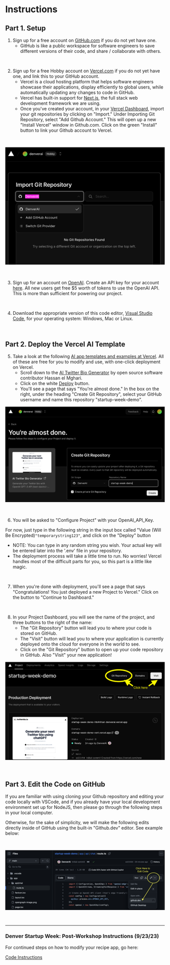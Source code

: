 # Instructions

## Part 1. Setup

1. Sign up for a free account on [GitHub.com](https://github.com/signup) if you do not yet have one.
    * GitHub is like a public workspace for software engineers to save different versions of their code, and share / collaborate with others.
<br/>

2. Sign up for a free Hobby account on [Vercel.com](https://vercel.com/signup) if you do not yet have one, and link this to your GitHub account.
    * Vercel is a cloud hosting platform that helps software engineers showcase their applications, display efficiently to global users, while automatically updating any changes to code in GitHub.
    * Vercel has built-in support for [Next.js](https://www.nextjs.org/docs), the full stack web development framework we are using.
    * Once you've created your account, in your [Vercel Dashboard](https://vercel.com/new), import your git repositories by clicking on "Import." Under Importing Git Repository, select "Add Github Account." This will open up a new "Install Vercel" window in Github.com. Click on the green "Install" button to link your Github account to Vercel.
<br/>

![Import Github Account to Vercel](./images/1_AddGithubAccount.png)

<br/>

3. Sign up for an account on [OpenAI](https://platform.openai.com/signup?launch). Create an API key for your account [here](https://platform.openai.com/account/api-keys). All new users get free $5 worth of tokens to use the OpenAI API. This is more than sufficient for powering our project.
<br/>

4. Download the appropriate version of this code editor, [Visual Studio Code](https://code.visualstudio.com/download), for your operating system: Windows, Mac or Linux.

<br/>

## Part 2. Deploy the Vercel AI Template

5. Take a look at the following [AI app templates and examples at Vercel](https://vercel.com/templates/ai). All of these are free for you to modify and use, with one-click deployment on Vercel.
    * Scroll down to the [AI Twitter Bio Generator](https://vercel.com/templates/next.js/twitter-bio) by open source software contributor Hassan el Mghari.
    * Click on the white [Deploy](https://vercel.com/new/clone?demo-description=Generate%20your%20Twitter%20bio%20with%20OpenAI%20GPT-3%20API%20(text-davinci-003)%20and%20Vercel%20Edge%20Functions%20with%20streaming.&demo-image=%2F%2Fimages.ctfassets.net%2Fe5382hct74si%2F2I7NoGPw25Em00dQYxMdJg%2Fba571bc9c9334611ebe4c67973029c26%2Fscreenshot.png&demo-title=AI%20Twitter%20Bio%20Generator&demo-url=https%3A%2F%2Fwww.twitterbio.io&env=OPENAI_API_KEY&envDescription=Get%20your%20API%20key%20from%20Openai.com&envLink=https%3A%2F%2Fbeta.openai.com%2Faccount%2Fapi-keys&from=templates&project-name=AI%20Twitter%20Bio%20Generator&repository-name=twitter-bio&repository-url=https%3A%2F%2Fgithub.com%2FNutlope%2Ftwitterbio&skippable-integrations=1) button.
    * You'll see a page that says "You're almost done." In the box on the right, under the heading "Create Git Repository", select your GitHub username and name this repository "startup-week-demo".

![Deploy AI Twitter Bio Generator template](./images/2_DeployVercelTemplate.png)

<br/>

6. You will be asked to "Configure Project" with your OpenAI_API_Key.

For now, just type in the following string in the input box called "Value (Will Be Encrypted)`"temporarystring123"`, and click on the "Deploy" button
* NOTE: You can type in any random string you wish. Your actual key will be entered later into the '.env' file in your repository.
* The deployment process will take a little time to run. No worries! Vercel handles most of the difficult parts for you, so this part is a little like magic.

<br/>

7. When you're done with deployment, you'll see a page that says "Congratulations! You just deployed a new Project to Vercel." Click on the button to "Continue to Dashboard."

<br/>

8. In your Project Dashboard, you will see the name of the project, and three buttons to the right of the name:
    * The "Git Repository" button will lead you to where your code is stored on GitHub.
    * The "Visit" button will lead you to where your application is currently deployed onto the cloud for everyone in the world to see.
    * Click on the "Git Repository" button to open up your code repository in GitHub. Also "Visit" your new application!

![Open up your project in GitHub and online in the Vercel cloud](./images/3_ProjectDashboard.png)

<br/>

## Part 3. Edit the Code on GitHub
If you are familiar with using cloning your Github repository and editing your code locally with VSCode, and if you already have your local development environment set up for NodeJS, then please go through the following steps in your local computer.

Otherwise, for the sake of simplicity, we will make the following edits directly inside of GitHub using the built-in "Github.dev" editor. See example below:

<br/>

![Edit your code directly in GitHub](./images/4_EditinGitHub.png)

<br/>


---------

### Denver Startup Week: Post-Workshop Instructions (9/23/23)

For continued steps on how to modify your recipe app, go here:

[Code Instructions](./CodeInstructions.md)
